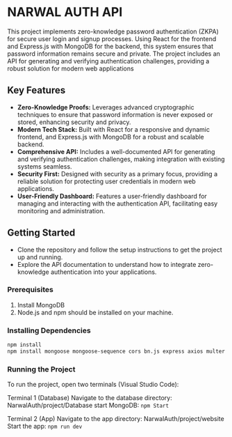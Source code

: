 # NARWAL AUTH API

This project implements zero-knowledge password authentication (ZKPA) for secure user login and signup processes. Using React for the frontend and Express.js with MongoDB for the backend, this system ensures that password information remains secure and private. The project includes an API for generating and verifying authentication challenges, providing a robust solution for modern web applications

## Key Features

- **Zero-Knowledge Proofs:** Leverages advanced cryptographic techniques to ensure that password information is never exposed or stored, enhancing security and privacy.
- **Modern Tech Stack:** Built with React for a responsive and dynamic frontend, and Express.js with MongoDB for a robust and scalable backend.
- **Comprehensive API:** Includes a well-documented API for generating and verifying authentication challenges, making integration with existing systems seamless.
- **Security First:** Designed with security as a primary focus, providing a reliable solution for protecting user credentials in modern web applications.
- **User-Friendly Dashboard:** Features a user-friendly dashboard for managing and interacting with the authentication API, facilitating easy monitoring and administration.


## Getting Started

- Clone the repository and follow the setup instructions to get the project up and running.
- Explore the API documentation to understand how to integrate zero-knowledge authentication into your applications.

### Prerequisites

1. Install MongoDB
2. Node.js and npm should be installed on your machine.

### Installing Dependencies

```bash
npm install
npm install mongoose mongoose-sequence cors bn.js express axios multer react react-router-dom bootstrap react-bootstrap vite @vitejs/plugin-react vite nodemon
```

### Running the Project

To run the project, open two terminals (Visual Studio Code):

Terminal 1 (Database)
Navigate to the database directory: NarwalAuth/project/Database
start MongoDB: `npm Start`

Terminal 2 (App)
Navigate to the app directory: NarwalAuth/project/website
Start the app: `npm run dev`
